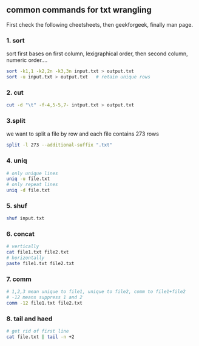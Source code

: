 ## common commands for txt wrangling

First check the following cheetsheets, then geekforgeek, finally man page.

### 1. sort

sort first bases on first column, lexigraphical order, then second column, numeric order....
```bash
sort -k1,1 -k2,2n -k3,3n input.txt > output.txt
sort -u input.txt > output.txt   # retain unique rows
```

### 2. cut

```bash
cut -d "\t" -f-4,5-5,7- intput.txt > output.txt
```


### 3.split
we want to split a file by row and each file contains 273 rows
```bash
split -l 273 --additional-suffix ".txt"
```

### 4. uniq
```bash
# only unique lines
uniq -u file.txt
# only repeat lines
uniq -d file.txt
```

### 5. shuf
```bash
shuf input.txt
```

### 6. concat
```bash
# vertically
cat file1.txt file2.txt
# horizontally
paste file1.txt file2.txt
```

### 7. comm
```bash
# 1,2,3 mean unique to file1, unique to file2, comm to file1+file2
# -12 means suppress 1 and 2
comm -12 file1.txt file2.txt
```

### 8. tail and haed
```bash
# get rid of first line
cat file.txt | tail -n +2   
```








